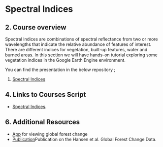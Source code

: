 # Spectral Indices





## 2. Course overview

Spectral Indices are combinations of spectral reflectance from two or more wavelengths that indicate the relative abundance of features of interest. There are different indices for vegetation, built-up features, water and burned areas.
In this section we will have hands-on tutorial exploring some vegetation indices in the Google Earth Engine environment.<br>



You can find the presentation in the below repository ;


1. [Spectral Indices](../datasets/module4/Spectral_Indices.pdf)





## 4. Links to Courses Script  

- [Spectral Indices](https://code.earthengine.google.com/0a82390c4dcc0f581bd0fbd9573057ef ).




## 6. Additional Resources

<!-- - [Produt details](https://lcluc.umd.edu/metadata/global-forest-change) on the Hansen et al. Global Forest Change Data -->
- [App](https://glad.earthengine.app/view/global-forest-change#dl=1;old=off;bl=off;lon=20;lat=10;zoom=3;) for viewing global forest change
- [Publication](https://www.science.org/doi/10.1126/science.1244693)Publication on the Hansen et al. Global Forest Change Data.

